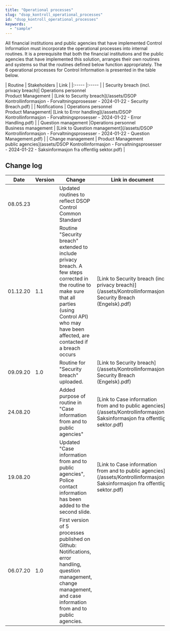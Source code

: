 ```yaml
---
title: "Operational processes"
slug: "dsop_kontroll_operational_processes"
id: "dsop_kontroll_operational_processes"
keywords:
  - "sample"
---
```


 All financial institutions and public agencies that have implemented Control Information must incorporate the operational processes into internal routines. It is a prerequisite that both the financial institutions and the public agencies that have implemented this solution, arranges their own routines and systems so that the routines defined below function appropriately. The 6 operational processes for Control Information is presented in the table below.

| Routine | Stakeholders | Link |
|:----- |:----- |
| Security breach (incl. privacy breach)| Operations personnel <br > Product Management | [Link to Security breach](/assets/DSOP Kontrollinformasjon - Forvaltningsprosesser - 2024-01-22 - Security Breach.pdf) |
| Notifications | Operations personnel <br > Product Management| [Link to Error handling](/assets/DSOP Kontrollinformasjon - Forvaltningsprosesser - 2024-01-22 - Error Handling.pdf) |
| Question management |Operations personnel <br > Business management | [Link to Question management](/assets/DSOP Kontrollinformasjon - Forvaltningsprosesser - 2024-01-22 - Question Management.pdf) |
| Change management | Product Management <br >public agencies](assets/DSOP Kontrollinformasjon - Forvaltningsprosesser - 2024-01-22 - Saksinformasjon fra offentlig sektor.pdf) |

## Change log

| Date     | Version | Change                                                                                                                                                                                                            | Link in document                                                                                                            |
|----------|---------|-------------------------------------------------------------------------------------------------------------------------------------------------------------------------------------------------------------------|-----------------------------------------------------------------------------------------------------------------------------|
| 08.05.23 |         | Updated routines to reflect DSOP Control Common Standard                                                                                                                                                          |                                                                                                                             |
| 01.12.20 | 1.1     | Routine "Security breach" extended to include privacy breach. A few steps corrected in the routine to make sure that all parties (using Control API) who may have been affected, are contacted if a breach occurs | [Link to Security breach (incl. privacy breach)](/assets/Kontrollinformasjon-Security Breach (Engelsk).pdf)                  |
| 09.09.20 | 1.0     | Routine for "Security breach" uploaded.                                                                                                                                                                           | [Link to Security breach](/assets/Kontrollinformasjon-Security Breach (Engelsk).pdf)                                         |
| 24.08.20 |         | Added purpose of routine in "Case information from and to public agencies"                                                                                                                                        | [Link to Case information from and to public agencies](/assets/Kontrollinformasjon-Saksinformasjon fra offentlig sektor.pdf) |
| 19.08.20 |         | Updated "Case information from and to public agencies", Police contact information has been added to the second slide.                                                                                            | [Link to Case information from and to public agencies](/assets/Kontrollinformasjon-Saksinformasjon fra offentlig sektor.pdf) |
| 06.07.20 | 1.0     | First version of 5 processes published on Github: Notifications, error handling, question management, change management, and case information from and to public agencies.                                        |                                                                                                                             |